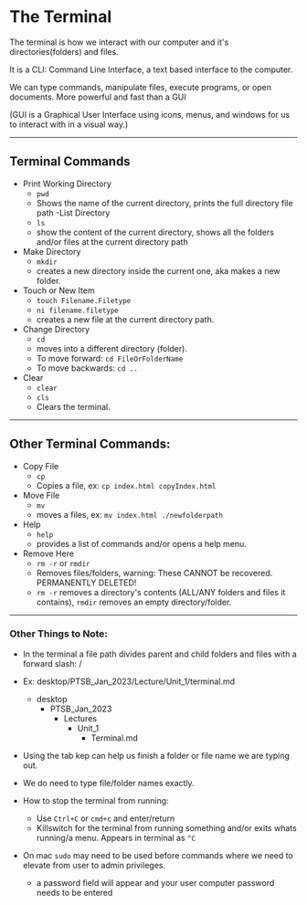 # The Terminal 

The terminal is how we interact with our computer and it's directories(folders) and files.

It is a CLI: Command Line Interface, a text based interface to the computer.

We can type commands, manipulate files, execute programs, or open documents. More powerful and fast than a GUI

(GUI is a Graphical User Interface using icons, menus, and windows for us to interact with in a visual way.)

<hr />

## Terminal Commands

- Print Working Directory
    - `pwd`
    - Shows the name of the current directory, prints the full directory file path
-List Directory
    - `ls`
    - show the content of the current directory, shows all the folders and/or files at the current directory path
- Make Directory 
    - `mkdir` 
    - creates a new directory inside the current one, aka makes a new folder. 
- Touch or New Item 
    - `touch Filename.Filetype` 
    - `ni filename.filetype`
    - creates a new file at the current directory path.
- Change Directory
    - `cd` 
    - moves into a different directory (folder).
    - To move forward: `cd FileOrFolderName`
    - To move backwards: `cd ..`
- Clear
    - `clear` 
    - `cls` 
    - Clears the terminal. 
<hr>

## Other Terminal Commands: 

- Copy File 
    - `cp` 
    - Copies a file, ex: `cp index.html copyIndex.html` 
- Move File
    - `mv` 
    - moves a files, ex: `mv index.html ./newfolderpath`
- Help
    - `help`
    - provides a list of commands and/or opens a help menu.
- Remove Here
    - `rm -r` or `rmdir` 
    - Removes files/folders, warning: These CANNOT be recovered. PERMANENTLY DELETED!
    - `rm -r` removes a directory's contents (ALL/ANY folders and files it contains), `rmdir` removes an empty directory/folder.

<hr>

### Other Things to Note:

- In the terminal a file path divides parent and child folders and files with a forward slash: /

- Ex: desktop/PTSB_Jan_2023/Lecture/Unit_1/terminal.md
    - desktop
        - PTSB_Jan_2023
            - Lectures
                - Unit_1
                    - Terminal.md

- Using the tab kep can help us finish a folder or file name we are typing out. 

- We do need to type file/folder names exactly.

- How to stop the terminal from running: 
    - Use `Ctrl+C` or `cmd+c` and enter/return 
    - Killswitch for the terminal from running something and/or exits whats running/a menu. Appears in terminal as `^C`

- On mac `sudo` may need to be used before commands where we need to elevate from user to admin privileges.
    - a password field will appear and your user computer password needs to be entered 
    